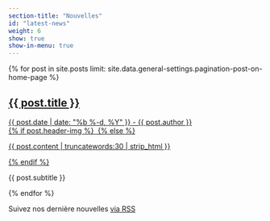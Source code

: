 ```yaml
---
section-title: "Nouvelles"
id: "latest-news"
weight: 6
show: true
show-in-menu: true
---
```


<div class="row">
{% for post in site.posts limit: site.data.general-settings.pagination-post-on-home-page %}
    <div class="col-md-4 col-sm-6 portfolio-item">
        <a href="{{ post.url }}">
            <h2>{{ post.title }}</h2>
            <span class="post-meta">{{ post.date | date: "%b %-d, %Y" }} - {{ post.author }}</span>
            <div class="portfolio-hover">
                <div class="portfolio-hover-content">
                    <i class="fa fa-plus fa-3x"></i>
                </div>
            </div>
            {% if post.header-img %}
            <img src="{{ post.header-img | prepend: site.baseurl }}" class="img-responsive img-centered" alt="">
            {% else %}
                <p>{{ post.content | truncatewords:30 | strip_html }}</p>
            {% endif %}
        </a>
        <div class="portfolio-caption">
            <p class="text-muted">{{ post.subtitle }}</p>
        </div>
    </div>
{% endfor %}
</div>

<p class="rss-subscribe">Suivez nos dernière nouvelles <a href="{{ "/feed.xml" | prepend: site.baseurl }}">via RSS</a></p>
